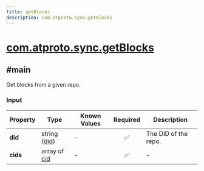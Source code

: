 ```yaml
---
title: getBlocks
description: com.atproto.sync.getBlocks
---
```


# [com.atproto.sync.getBlocks](https://github.com/myConsciousness/atproto.dart/blob/main/lexicons/com/atproto/sync/getBlocks.json)

## #main

Get blocks from a given repo.

### Input

| Property | Type | Known Values | Required | Description |
| --- | --- | --- | :---: | --- |
| **did** | string ([did](https://atproto.com/specs/did)) | - | ✅ | The DID of the repo. |
| **cids** | array of [cid](https://atproto.com/specs/repository#cid-formats) | - | ✅ | - |
